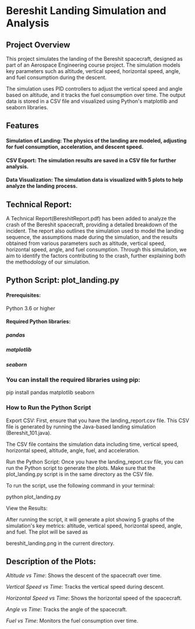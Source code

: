 # Bereshit Landing Simulation and Analysis

## Project Overview

This project simulates the landing of the Bereshit spacecraft, designed as part of an Aerospace Engineering course project. The simulation models key parameters such as altitude, vertical speed, horizontal speed, angle, and fuel consumption during the descent.

The simulation uses PID controllers to adjust the vertical speed and angle based on altitude, and it tracks the fuel consumption over time. The output data is stored in a CSV file and visualized using Python's matplotlib and seaborn libraries.

## Features

#### Simulation of Landing: The physics of the landing are modeled, adjusting for fuel consumption, acceleration, and descent speed.

#### CSV Export: The simulation results are saved in a CSV file for further analysis.

#### Data Visualization: The simulation data is visualized with 5 plots to help analyze the landing process.

## Technical Report:

A Technical Report(BereshitReport.pdf) has been added to analyze the crash of the Bereshit spacecraft, providing a detailed breakdown of the incident. The report also outlines the simulation used to model the landing sequence, the assumptions made during the simulation, and the results obtained from various parameters such as altitude, vertical speed, horizontal speed, angle, and fuel consumption. Through this simulation, we aim to identify the factors contributing to the crash, further explaining both the methodology of our simulation.




## Python Script: plot_landing.py

#### Prerequisites:

Python 3.6 or higher

#### Required Python libraries:

##### pandas

##### matplotlib

##### seaborn

### You can install the required libraries using pip:

pip install pandas matplotlib seaborn

### How to Run the Python Script

Export CSV: First, ensure that you have the landing_report.csv file. This CSV file is generated by running the Java-based landing simulation (Bereshit_101.java).

The CSV file contains the simulation data  including time, vertical speed, horizontal speed, altitude, angle, fuel, and acceleration.

Run the Python Script: Once you have the landing_report.csv file, you can run the Python script to generate the plots. Make sure that the plot_landing.py script is in the same directory as the CSV file.

To run the script, use the following command in your terminal:

python plot_landing.py

View the Results:

After running the script, it will generate a plot showing 5 graphs of the simulation's key metrics: altitude, vertical speed, horizontal speed, angle, and fuel. The plot will be saved as 

bereshit_landing.png in the current directory.


## Description of the Plots:

*Altitude vs Time*: Shows the descent of the spacecraft over time.

*Vertical Speed vs Time*: Tracks the vertical speed during descent.

*Horizontal Speed vs Time*: Shows the horizontal speed of the spacecraft.

*Angle vs Time*: Tracks the angle of the spacecraft.

*Fuel vs Time*: Monitors the fuel consumption over time.
